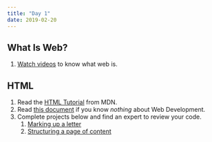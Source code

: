 ```yaml
---
title: "Day 1"
date: 2019-02-20
---
```

## What Is Web?
1. [Watch videos](https://www.youtube.com/playlist?list=PLo3w8EB99pqLEopnunz-dOOBJ8t-Wgt2g) to know what web is.

## HTML
1. Read the [HTML Tutorial](https://developer.mozilla.org/en-US/docs/Learn/HTML/Introduction_to_HTML) from MDN.
2. Read [this document](https://developer.mozilla.org/en-US/docs/Learn/Getting_started_with_the_web) if you know *nothing* about Web Development.
3. Complete projects below and find an expert to review your code.
   1. [Marking up a letter](https://developer.mozilla.org/en-US/docs/Learn/HTML/Introduction_to_HTML/Marking_up_a_letter)
   2. [Structuring a page of content](https://developer.mozilla.org/en-US/docs/Learn/HTML/Introduction_to_HTML/Structuring_a_page_of_content)

